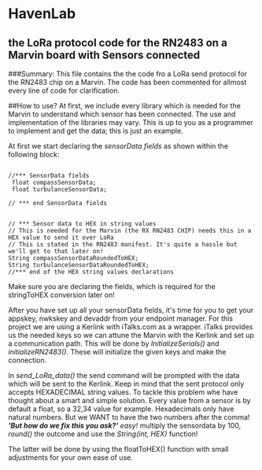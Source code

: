 # HavenLab
## the LoRa protocol code for the RN2483 on a Marvin board with Sensors connected 

###Summary: This file contains the the code fro a LoRa send protocol for the RN2483 chip on a Marvin.  The code has been commented for allmost every line of code for clarification. 

##How to use?
At first, we include every library which is needed for the Marvin to understand which sensor has been  connected. The use and implementation of the libraries may vary. This is up to you as a programmer to implement and get the data; this is just an example.

At first we start declaring the *sensorData fields* as shown within the following block:
```arduino

//*** SensorData fields
 float compassSensorData;
 float turbulanceSensorData;

// *** end SensorData fields


// *** Sensor data to HEX in string values
// This is needed for the Marvin (the RX RN2483 CHIP) needs this in a HEX value to send it over LoRa
// This is stated in the RN2483 manifest. It's quite a hassle but we'll get to that later on!
String compassSensorDataRoundedToHEX;
String turbulanceSensorDataRoundedToHEX;
//*** end of the HEX string values declarations 

```

Make sure you are declaring the fields, which is required for the stringToHEX conversion later on!

After you have set up all your sensorData fields, it's time for you to get your appskey, nwkskey and devaddr from your endpoint manager. For this project we are using a Kerlink with iTalks.com as a wrapper. iTalks provides us the needed keys so we can attune the Marvin with the Kerlink and set up a communication path. This will be done by *InitializeSerials()* and *initializeRN2483()*. These will initialize the given keys and make the connection. 

In *send_LoRa_data()* the send command will be prompted with the data which will be sent to the Kerlink. Keep in mind that the sent protocol only accepts HEXADECIMAL string values. To tackle this problem whe have thought about a smart and simple solution. Every value from a sensor is by default a float, so a 32,34 value for example. Hexadecimals only have natural numbers. But we WANT to have the two numbers after the comma! **_'But how do we fix this you ask?'_** *easy!* multiply the sensordata by 100, *round()* the outcome and use the *String(int, HEX)* function!

The latter will be done by using the floatToHEX() function with small adjustments for your own ease of use. 
